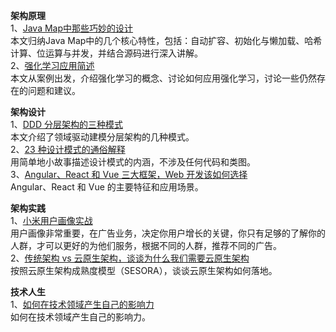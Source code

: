 **架构原理**  
1、[Java Map中那些巧妙的设计](https://mp.weixin.qq.com/s/7UTEHA6pdHeitg1htzdcRw)  
本文归纳Java Map中的几个核心特性，包括：自动扩容、初始化与懒加载、哈希计算、位运算与并发，并结合源码进行深入讲解。  
2、[强化学习应用简述](https://mp.weixin.qq.com/s/nIamU9q361TEAI3xuCZ9Vw)  
本文从案例出发，介绍强化学习的概念、讨论如何应用强化学习，讨论一些仍然存在的问题和建议。  

**架构设计**  
1、[DDD 分层架构的三种模式](https://mp.weixin.qq.com/s/ngUAfJI77NHN9DzkWZzskA)  
本文介绍了领域驱动建模分层架构的几种模式。  
2、[23 种设计模式的通俗解释](https://mp.weixin.qq.com/s/fn8Saq6_cealgZex77nhOg)  
用简单地小故事描述设计模式的内涵，不涉及任何代码和类图。  
3、[Angular、React 和 Vue 三大框架，Web 开发该如何选择](https://mp.weixin.qq.com/s/gMcvkC5S0m593iZFyoARIA)  
Angular、React 和 Vue 的主要特征和应用场景。  

**架构实践**  
1、[小米用户画像实战](https://mp.weixin.qq.com/s/uSauOHUMLkNjdzDa5eUq9g)  
用户画像非常重要，在广告业务，决定你用户增长的关键，你只有足够的了解你的人群，才可以更好的为他们服务，根据不同的人群，推荐不同的广告。  
2、[传统架构 vs 云原生架构，谈谈为什么我们需要云原生架构](https://mp.weixin.qq.com/s/zOlQ07dCLRy_cHTTai6V1g)  
按照云原生架构成熟度模型（SESORA），谈谈云原生架构如何落地。    

**技术人生**  
1、[如何在技术领域产生自己的影响力](https://mp.weixin.qq.com/s/9pATfrpSovchlElH7xn9Ow)  
如何在技术领域产生自己的影响力。
